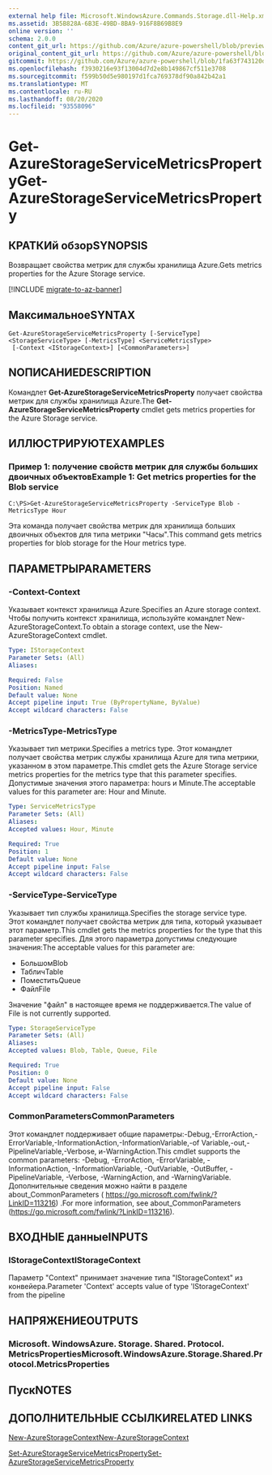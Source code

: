 ```yaml
---
external help file: Microsoft.WindowsAzure.Commands.Storage.dll-Help.xml
ms.assetid: 3B5B828A-6B3E-49BD-8BA9-916F8B69B8E9
online version: ''
schema: 2.0.0
content_git_url: https://github.com/Azure/azure-powershell/blob/preview/src/Storage/Commands.Storage/help/Get-AzureStorageServiceMetricsProperty.md
original_content_git_url: https://github.com/Azure/azure-powershell/blob/preview/src/Storage/Commands.Storage/help/Get-AzureStorageServiceMetricsProperty.md
gitcommit: https://github.com/Azure/azure-powershell/blob/1fa63f743120d7a7cd6cbb28ee43cd0f4c654af9
ms.openlocfilehash: f3930216e93f13004d7d2e8b149867cf511e3708
ms.sourcegitcommit: f599b50d5e980197d1fca769378df90a842b42a1
ms.translationtype: MT
ms.contentlocale: ru-RU
ms.lasthandoff: 08/20/2020
ms.locfileid: "93558096"
---
```

# <span data-ttu-id="e97ae-101">Get-AzureStorageServiceMetricsProperty</span><span class="sxs-lookup"><span data-stu-id="e97ae-101">Get-AzureStorageServiceMetricsProperty</span></span>

## <span data-ttu-id="e97ae-102">КРАТКИй обзор</span><span class="sxs-lookup"><span data-stu-id="e97ae-102">SYNOPSIS</span></span>
<span data-ttu-id="e97ae-103">Возвращает свойства метрик для службы хранилища Azure.</span><span class="sxs-lookup"><span data-stu-id="e97ae-103">Gets metrics properties for the Azure Storage service.</span></span>

[!INCLUDE [migrate-to-az-banner](../../includes/migrate-to-az-banner.md)]

## <span data-ttu-id="e97ae-104">Максимальное</span><span class="sxs-lookup"><span data-stu-id="e97ae-104">SYNTAX</span></span>

```
Get-AzureStorageServiceMetricsProperty [-ServiceType] <StorageServiceType> [-MetricsType] <ServiceMetricsType>
 [-Context <IStorageContext>] [<CommonParameters>]
```

## <span data-ttu-id="e97ae-105">NОПИСАНИЕ</span><span class="sxs-lookup"><span data-stu-id="e97ae-105">DESCRIPTION</span></span>
<span data-ttu-id="e97ae-106">Командлет **Get-AzureStorageServiceMetricsProperty** получает свойства метрик для службы хранилища Azure.</span><span class="sxs-lookup"><span data-stu-id="e97ae-106">The **Get-AzureStorageServiceMetricsProperty** cmdlet gets metrics properties for the Azure Storage service.</span></span>

## <span data-ttu-id="e97ae-107">ИЛЛЮСТРИРУЮТ</span><span class="sxs-lookup"><span data-stu-id="e97ae-107">EXAMPLES</span></span>

### <span data-ttu-id="e97ae-108">Пример 1: получение свойств метрик для службы больших двоичных объектов</span><span class="sxs-lookup"><span data-stu-id="e97ae-108">Example 1: Get metrics properties for the Blob service</span></span>
```
C:\PS>Get-AzureStorageServiceMetricsProperty -ServiceType Blob -MetricsType Hour
```

<span data-ttu-id="e97ae-109">Эта команда получает свойства метрик для хранилища больших двоичных объектов для типа метрики "Часы".</span><span class="sxs-lookup"><span data-stu-id="e97ae-109">This command gets metrics properties for blob storage for the Hour metrics type.</span></span>

## <span data-ttu-id="e97ae-110">ПАРАМЕТРЫ</span><span class="sxs-lookup"><span data-stu-id="e97ae-110">PARAMETERS</span></span>

### <span data-ttu-id="e97ae-111">-Context</span><span class="sxs-lookup"><span data-stu-id="e97ae-111">-Context</span></span>
<span data-ttu-id="e97ae-112">Указывает контекст хранилища Azure.</span><span class="sxs-lookup"><span data-stu-id="e97ae-112">Specifies an Azure storage context.</span></span>
<span data-ttu-id="e97ae-113">Чтобы получить контекст хранилища, используйте командлет New-AzureStorageContext.</span><span class="sxs-lookup"><span data-stu-id="e97ae-113">To obtain a storage context, use the New-AzureStorageContext cmdlet.</span></span>

```yaml
Type: IStorageContext
Parameter Sets: (All)
Aliases: 

Required: False
Position: Named
Default value: None
Accept pipeline input: True (ByPropertyName, ByValue)
Accept wildcard characters: False
```

### <span data-ttu-id="e97ae-114">-MetricsType</span><span class="sxs-lookup"><span data-stu-id="e97ae-114">-MetricsType</span></span>
<span data-ttu-id="e97ae-115">Указывает тип метрики.</span><span class="sxs-lookup"><span data-stu-id="e97ae-115">Specifies a metrics type.</span></span>
<span data-ttu-id="e97ae-116">Этот командлет получает свойства метрик службы хранилища Azure для типа метрики, указанном в этом параметре.</span><span class="sxs-lookup"><span data-stu-id="e97ae-116">This cmdlet gets the Azure Storage service metrics properties for the metrics type that this parameter specifies.</span></span>
<span data-ttu-id="e97ae-117">Допустимые значения этого параметра: hours и Minute.</span><span class="sxs-lookup"><span data-stu-id="e97ae-117">The acceptable values for this parameter are: Hour and Minute.</span></span>

```yaml
Type: ServiceMetricsType
Parameter Sets: (All)
Aliases: 
Accepted values: Hour, Minute

Required: True
Position: 1
Default value: None
Accept pipeline input: False
Accept wildcard characters: False
```

### <span data-ttu-id="e97ae-118">-ServiceType</span><span class="sxs-lookup"><span data-stu-id="e97ae-118">-ServiceType</span></span>
<span data-ttu-id="e97ae-119">Указывает тип службы хранилища.</span><span class="sxs-lookup"><span data-stu-id="e97ae-119">Specifies the storage service type.</span></span>
<span data-ttu-id="e97ae-120">Этот командлет получает свойства метрик для типа, который указывает этот параметр.</span><span class="sxs-lookup"><span data-stu-id="e97ae-120">This cmdlet gets the metrics properties for the type that this parameter specifies.</span></span>
<span data-ttu-id="e97ae-121">Для этого параметра допустимы следующие значения:</span><span class="sxs-lookup"><span data-stu-id="e97ae-121">The acceptable values for this parameter are:</span></span>

- <span data-ttu-id="e97ae-122">Большом</span><span class="sxs-lookup"><span data-stu-id="e97ae-122">Blob</span></span> 
- <span data-ttu-id="e97ae-123">Таблич</span><span class="sxs-lookup"><span data-stu-id="e97ae-123">Table</span></span>
- <span data-ttu-id="e97ae-124">Поместить</span><span class="sxs-lookup"><span data-stu-id="e97ae-124">Queue</span></span>
- <span data-ttu-id="e97ae-125">Файл</span><span class="sxs-lookup"><span data-stu-id="e97ae-125">File</span></span> 

<span data-ttu-id="e97ae-126">Значение "файл" в настоящее время не поддерживается.</span><span class="sxs-lookup"><span data-stu-id="e97ae-126">The value of File is not currently supported.</span></span>

```yaml
Type: StorageServiceType
Parameter Sets: (All)
Aliases: 
Accepted values: Blob, Table, Queue, File

Required: True
Position: 0
Default value: None
Accept pipeline input: False
Accept wildcard characters: False
```

### <span data-ttu-id="e97ae-127">CommonParameters</span><span class="sxs-lookup"><span data-stu-id="e97ae-127">CommonParameters</span></span>
<span data-ttu-id="e97ae-128">Этот командлет поддерживает общие параметры:-Debug,-ErrorAction,-ErrorVariable,-InformationAction,-InformationVariable,-of Variable,-out,-PipelineVariable,-Verbose, и-WarningAction.</span><span class="sxs-lookup"><span data-stu-id="e97ae-128">This cmdlet supports the common parameters: -Debug, -ErrorAction, -ErrorVariable, -InformationAction, -InformationVariable, -OutVariable, -OutBuffer, -PipelineVariable, -Verbose, -WarningAction, and -WarningVariable.</span></span> <span data-ttu-id="e97ae-129">Дополнительные сведения можно найти в разделе about_CommonParameters ( https://go.microsoft.com/fwlink/?LinkID=113216) .</span><span class="sxs-lookup"><span data-stu-id="e97ae-129">For more information, see about_CommonParameters (https://go.microsoft.com/fwlink/?LinkID=113216).</span></span>

## <span data-ttu-id="e97ae-130">ВХОДНЫЕ данные</span><span class="sxs-lookup"><span data-stu-id="e97ae-130">INPUTS</span></span>

### <span data-ttu-id="e97ae-131">IStorageContext</span><span class="sxs-lookup"><span data-stu-id="e97ae-131">IStorageContext</span></span>

<span data-ttu-id="e97ae-132">Параметр "Context" принимает значение типа "IStorageContext" из конвейера.</span><span class="sxs-lookup"><span data-stu-id="e97ae-132">Parameter 'Context' accepts value of type 'IStorageContext' from the pipeline</span></span>

## <span data-ttu-id="e97ae-133">НАПРЯЖЕНИЕ</span><span class="sxs-lookup"><span data-stu-id="e97ae-133">OUTPUTS</span></span>

### <span data-ttu-id="e97ae-134">Microsoft. WindowsAzure. Storage. Shared. Protocol. MetricsProperties</span><span class="sxs-lookup"><span data-stu-id="e97ae-134">Microsoft.WindowsAzure.Storage.Shared.Protocol.MetricsProperties</span></span>

## <span data-ttu-id="e97ae-135">Пуск</span><span class="sxs-lookup"><span data-stu-id="e97ae-135">NOTES</span></span>

## <span data-ttu-id="e97ae-136">ДОПОЛНИТЕЛЬНЫЕ ССЫЛКИ</span><span class="sxs-lookup"><span data-stu-id="e97ae-136">RELATED LINKS</span></span>

[<span data-ttu-id="e97ae-137">New-AzureStorageContext</span><span class="sxs-lookup"><span data-stu-id="e97ae-137">New-AzureStorageContext</span></span>](./New-AzureStorageContext.md)

[<span data-ttu-id="e97ae-138">Set-AzureStorageServiceMetricsProperty</span><span class="sxs-lookup"><span data-stu-id="e97ae-138">Set-AzureStorageServiceMetricsProperty</span></span>](./Set-AzureStorageServiceMetricsProperty.md)


